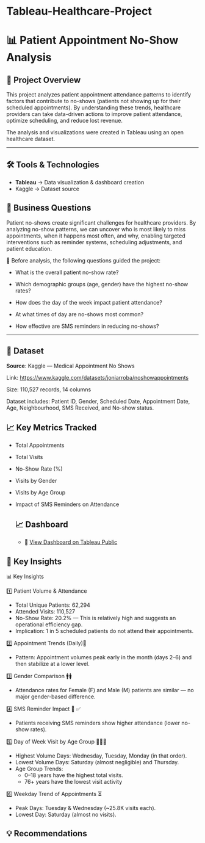 # Tableau-Healthcare-Project

# 📊 Patient Appointment No-Show Analysis

## 📘 Project Overview
This project analyzes patient appointment attendance patterns to identify factors that contribute to no-shows (patients not showing up for their scheduled appointments).
By understanding these trends, healthcare providers can take data-driven actions to improve patient attendance, optimize scheduling, and reduce lost revenue.

The analysis and visualizations were created in Tableau using an open healthcare dataset.

---
## 🛠️ Tools & Technologies

- **Tableau** → Data visualization & dashboard creation
-  Kaggle → Dataset source


## 🎯 Business Questions
Patient no-shows create significant challenges for healthcare providers. By analyzing no-show patterns, we can uncover who is most likely to miss appointments, when it happens most often, and why, enabling targeted interventions such as reminder systems, scheduling adjustments, and patient education.

🔎 Before analysis, the following questions guided the project:

- What is the overall patient no-show rate?

- Which demographic groups (age, gender) have the highest no-show rates?

- How does the day of the week impact patient attendance?

- At what times of day are no-shows most common?

- How effective are SMS reminders in reducing no-shows?


---

## 📁 Dataset

 **Source**:  Kaggle — Medical Appointment No Shows

Link: https://www.kaggle.com/datasets/joniarroba/noshowappointments

Size: 110,527 records, 14 columns

Dataset includes: Patient ID, Gender, Scheduled Date, Appointment Date, Age, Neighbourhood, SMS Received, and No-show status.


## 📈 Key Metrics Tracked

- Total Appointments

- Total Visits

- No-Show Rate (%)

- Visits by Gender

- Visits by Age Group

- Impact of SMS Reminders on Attendance

  ## 📈 Dashboard
  - 🔗 [View Dashboard on Tableau Public](https://public.tableau.com/views/HealtcareDataAnalysisProject/Dashboard1?:language=en-US&:sid=&:redirect=auth&:display_count=n&:origin=viz_share_link)


## 📌 Key Insights

📊 Key Insights

1️⃣ Patient Volume & Attendance

* Total Unique Patients: 62,294
* Attended Visits: 110,527
* No-Show Rate: 20.2% — This is relatively high and suggests an operational efficiency gap.
* Implication: 1 in 5 scheduled patients do not attend their appointments.

2️⃣ Appointment Trends (Daily)📅

* Pattern: Appointment volumes peak early in the month (days 2–6) and then stabilize at a lower level.

3️⃣ Gender Comparison 🚹🚺

* Attendance rates for Female (F) and Male (M) patients are similar — no major gender-based difference.

4️⃣ SMS Reminder Impact  📲 ✅

* Patients receiving SMS reminders show higher attendance (lower no-show rates).

5️⃣ Day of Week Visit by Age Group 👶🧑‍🦳

* Highest Volume Days: Wednesday, Tuesday, Monday (in that order).
* Lowest Volume Days: Saturday (almost negligible) and Thursday.
* Age Group Trends:
    * 0–18 years have the highest total visits.
    * 76+ years have the lowest visit activity

6️⃣ Weekday Trend of Appointments ⏳
* Peak Days: Tuesday & Wednesday (~25.8K visits each).
* Lowest Day: Saturday (almost no visits).

## 💡 Recommendations


